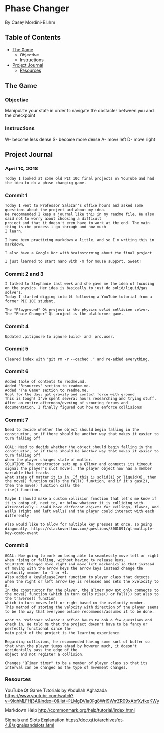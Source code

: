 # Phase Changer
By Casey Mordini-Bluhm

## Table of Contents

- [The Game](#the-game)
    - Objective
    - Instructions
- [Project Journal](#project-journal)
    - [Resources](#resources)
    
## The Game
### Objective
Manipulate your state in order to navigate the obstacles between you and the checkpoint

### Instructions
W- become less dense
S- become more dense
A- move left
D- move right

## Project Journal

### April 10, 2018
    Today I looked at some old PIC 10C final projects on YouTube and had the idea to do a phase changing game.

### Commit 1
    Today I went to Professor Salazar's office hours and asked some questions about the project and about my idea.
    He recommended I keep a journal like this in my readme file. He also said not to worry about choosing a difficult
    project and that it doesn't even have to work at the end. The main thing is the process I go through and how much
    I learn.
	
    I have been practicing markdown a little, and so I'm writing this in markdown.

    I also have a Google Doc with brainstorming about the final project.
	
    I just learned to start nano with -m for mouse support. Sweet!

### Commit 2 and 3
    I talked to Stephanie last week and she gave me the idea of focusing on the physics. Her idea is basically to just do solid/liquid/gas solvers.
    Today I started digging into Qt following a YouTube tutorial from a former PIC 10C student.
    
    The "Playground" Qt project is the physics solid collision solver.
    The "Phase Changer" Qt project is the platformer game.

### Commit 4
    Updated .gitignore to ignore build- and .pro.user.

### Commit 5
    Cleared index with "git rm -r --cached ." and re-added everything.
    
### Commit 6
    Added table of contents to readme.md.
    Added "Resources" section to readme.md.
    Added "The Game" section to readme.me.
    Goal for the day: get gravity and contact force with ground
    This is tough! I've spent several hours researching and trying stuff.
    After an entire afternoon/evening of scouring forums and documentation, I finally figured out how to enforce collisions!
    
### Commit 7
    Need to decide whether the object should begin falling in the constructor, or if there should be another way that makes it easier to turn falling off

    GOAL: Need to decide whether the object should begin falling in the constructor, or if there should be another way that makes it easier to turn falling off
    when the player changes state of matter.
    SOLUTION: The constructor sets up a QTimer and connects its timeout signal the player's slot move(). The player object now has a member variable that tracks
    what state of matter it is in. If this is solid(1) or liquid(0), then the move() function calls the fall() function, and if it's gas(2), then the move() function calls the
    rise() function.
    
    Maybe I should make a custom collision function that let's me know if it is ontop of, next to, or below whatever it is colliding with.
    Alternatively I could have different objects for ceilings, floors, and walls (right and left walls) and the player could interact with each differently
    
    Also would like to allow for multiple key presses at once, so going diagonally. https://stackoverflow.com/questions/3081091/qt-multiple-key-combo-event
    
### Commit 8
    GOAL: Now going to work on being able to seamlessly move left or right when rising or falling, without having to release keys.
    SOLUTION: Changed move right and move left mechanics so that instead of moving with the arrow keys the arrow keys instead change the xvelocity member to -1 or +1.
    Also added a keyReleaseEvent function to player class that detects when the right or left arrow key is released and sets the xvelocity to 0.
    In the constructor for the player, the QTimer now not only connects to the move() function (which in turn calls rise() or fall()) but also to the traverse() function
    which in turn moves left or right based on the xvelocity member.
    This method of storing the velocity with direction of the player seems to be the way that everyone online recommends/assumes it to be done.
    
    Went to Professor Salazar's office hours to ask a few questions and check in. He told me that the project doesn't have to be fancy or perfectly functional since the
    main point of the project is the learning experience.
    
    Regarding collisions, he recommended having some sort of buffer so that when the player jumps ahead by however much, it doesn't accidentally pass the edge of the
    object and not register a collision.
    
    Changes "QTimer timer" to be a member of player class so that its interval can be changed as the type of movement changes.
    
    
### Resources

YouTube Qt Game Tutorials by Abdullah Aghazada
https://www.youtube.com/watch?v=9lqhMLFHj3A&index=0&list=PLMgDVIa0Pg8WrI9WmZR09xAbfXyfkqKWy

Markdown Help
http://commonmark.org/help/tutorial/index.html

Signals and Slots Explanation
https://doc.qt.io/archives/qt-4.8/signalsandslots.html

